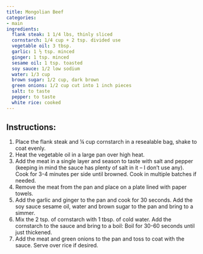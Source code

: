 ```yaml
---
title: Mongolian Beef
categories:
- main
ingredients:
  flank steak: 1 1/4 lbs, thinly sliced
  cornstarch: 1/4 cup + 2 tsp. divided use
  vegetable oil: 3 tbsp.
  garlic: 1 ½ tsp. minced
  ginger: 1 tsp. minced
  sesame oil: 1 tsp. toasted
  soy sauce: 1/2 low sodium
  water: 1/3 cup
  brown sugar: 1/2 cup, dark brown
  green onions: 1/2 cup cut into 1 inch pieces
  salt: to taste
  pepper: to taste
  white rice: cooked
---
```

## Instructions:
1.	Place the flank steak and ¼ cup cornstarch in a resealable bag, shake to coat evenly.
2.	Heat the vegetable oil in a large pan over high heat.
3.	Add the meat in a single layer and season to taste with salt and pepper (keeping in mind the sauce has plenty of salt in it – I don’t use any). Cook for 3-4 minutes per side until browned. Cook in multiple batches if needed.
4.	Remove the meat from the pan and place on a plate lined with paper towels.
5.	Add the garlic and ginger to the pan and cook for 30 seconds. Add the soy sauce sesame oil, water and brown sugar to the pan and bring to a simmer.
6.	Mix the 2 tsp. of cornstarch with 1 tbsp. of cold water. Add the cornstarch to the sauce and bring to a boil: Boil for 30-60 seconds until just thickened.
7.	Add the meat and green onions to the pan and toss to coat with the sauce. Serve over rice if desired.

